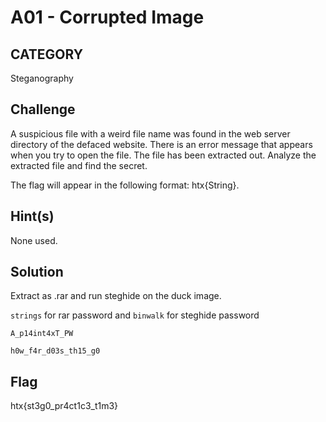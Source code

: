 # A01 - Corrupted Image

## CATEGORY

Steganography

## Challenge

A suspicious file with a weird file name was found in the web server directory of the defaced website. There is an error message that appears when you try to open the file. The file has been extracted out. Analyze the extracted file and find the secret.

The flag will appear in the following format: htx{String}.

## Hint(s)

None used.

## Solution

Extract as .rar and run steghide on the duck image.

`strings` for rar password and `binwalk` for steghide password

`A_p14int4xT_PW`

`h0w_f4r_d03s_th15_g0`

## Flag

htx{st3g0_pr4ct1c3_t1m3}
